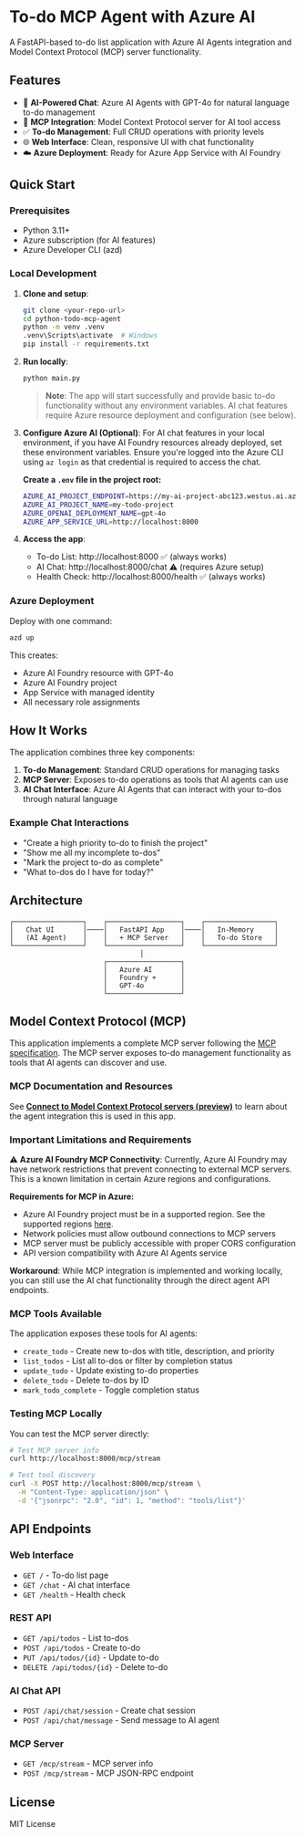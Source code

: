 # To-do MCP Agent with Azure AI

A FastAPI-based to-do list application with Azure AI Agents integration and Model Context Protocol (MCP) server functionality.

## Features

- 🤖 **AI-Powered Chat**: Azure AI Agents with GPT-4o for natural language to-do management
- 🔧 **MCP Integration**: Model Context Protocol server for AI tool access
- ✅ **To-do Management**: Full CRUD operations with priority levels
- 🌐 **Web Interface**: Clean, responsive UI with chat functionality
- ☁️ **Azure Deployment**: Ready for Azure App Service with AI Foundry

## Quick Start

### Prerequisites

- Python 3.11+
- Azure subscription (for AI features)
- Azure Developer CLI (azd)

### Local Development

1. **Clone and setup**:
   ```bash
   git clone <your-repo-url>
   cd python-todo-mcp-agent
   python -m venv .venv
   .venv\Scripts\activate  # Windows
   pip install -r requirements.txt
   ```

2. **Run locally**:
   ```bash
   python main.py
   ```
   
   > **Note**: The app will start successfully and provide basic to-do functionality without any environment variables. AI chat features require Azure resource deployment and configuration (see below).

3. **Configure Azure AI (Optional)**:
   For AI chat features in your local environment, if you have AI Foundry resources already deployed, set these environment variables. Ensure you're logged into the Azure CLI using `az login` as that credential is required to access the chat.
   
   **Create a `.env` file in the project root:**
   ```bash
   AZURE_AI_PROJECT_ENDPOINT=https://my-ai-project-abc123.westus.ai.azure.com
   AZURE_AI_PROJECT_NAME=my-todo-project
   AZURE_OPENAI_DEPLOYMENT_NAME=gpt-4o
   AZURE_APP_SERVICE_URL=http://localhost:8000
   ```

4. **Access the app**:
   - To-do List: http://localhost:8000 ✅ (always works)
   - AI Chat: http://localhost:8000/chat ⚠️ (requires Azure setup)
   - Health Check: http://localhost:8000/health ✅ (always works)

### Azure Deployment

Deploy with one command:

```bash
azd up
```

This creates:
- Azure AI Foundry resource with GPT-4o
- Azure AI Foundry project
- App Service with managed identity
- All necessary role assignments

## How It Works

The application combines three key components:

1. **To-do Management**: Standard CRUD operations for managing tasks
2. **MCP Server**: Exposes to-do operations as tools that AI agents can use
3. **AI Chat Interface**: Azure AI Agents that can interact with your to-dos through natural language

### Example Chat Interactions

- "Create a high priority to-do to finish the project"
- "Show me all my incomplete to-dos"
- "Mark the project to-do as complete"
- "What to-dos do I have for today?"

## Architecture

```
┌─────────────────┐    ┌──────────────────┐    ┌─────────────────┐
│   Chat UI       │────│   FastAPI App    │────│   In-Memory     │
│   (AI Agent)    │    │   + MCP Server   │    │   To-do Store   │
└─────────────────┘    └──────────────────┘    └─────────────────┘
                                │
                       ┌──────────────────┐
                       │   Azure AI       │
                       │   Foundry +      │
                       │   GPT-4o         │
                       └──────────────────┘
```

## Model Context Protocol (MCP)

This application implements a complete MCP server following the [MCP specification](https://modelcontextprotocol.io/introduction). The MCP server exposes to-do management functionality as tools that AI agents can discover and use.

### MCP Documentation and Resources

See **[Connect to Model Context Protocol servers (preview)](https://learn.microsoft.com/azure/ai-foundry/agents/how-to/tools/model-context-protocol#how-it-works)** to learn about the agent integration this is used in this app.

### Important Limitations and Requirements

⚠️ **Azure AI Foundry MCP Connectivity**: Currently, Azure AI Foundry may have network restrictions that prevent connecting to external MCP servers. This is a known limitation in certain Azure regions and configurations.

**Requirements for MCP in Azure:**
- Azure AI Foundry project must be in a supported region. See the supported regions [here](https://learn.microsoft.com/azure/ai-foundry/agents/how-to/tools/model-context-protocol#how-it-works).
- Network policies must allow outbound connections to MCP servers
- MCP server must be publicly accessible with proper CORS configuration
- API version compatibility with Azure AI Agents service

**Workaround**: While MCP integration is implemented and working locally, you can still use the AI chat functionality through the direct agent API endpoints.

### MCP Tools Available

The application exposes these tools for AI agents:

- `create_todo` - Create new to-dos with title, description, and priority
- `list_todos` - List all to-dos or filter by completion status  
- `update_todo` - Update existing to-do properties
- `delete_todo` - Delete to-dos by ID
- `mark_todo_complete` - Toggle completion status

### Testing MCP Locally

You can test the MCP server directly:

```bash
# Test MCP server info
curl http://localhost:8000/mcp/stream

# Test tool discovery
curl -X POST http://localhost:8000/mcp/stream \
  -H "Content-Type: application/json" \
  -d '{"jsonrpc": "2.0", "id": 1, "method": "tools/list"}'
```

## API Endpoints

### Web Interface
- `GET /` - To-do list page
- `GET /chat` - AI chat interface
- `GET /health` - Health check

### REST API
- `GET /api/todos` - List to-dos
- `POST /api/todos` - Create to-do
- `PUT /api/todos/{id}` - Update to-do
- `DELETE /api/todos/{id}` - Delete to-do

### AI Chat API
- `POST /api/chat/session` - Create chat session
- `POST /api/chat/message` - Send message to AI agent

### MCP Server
- `GET /mcp/stream` - MCP server info
- `POST /mcp/stream` - MCP JSON-RPC endpoint

## License

MIT License
